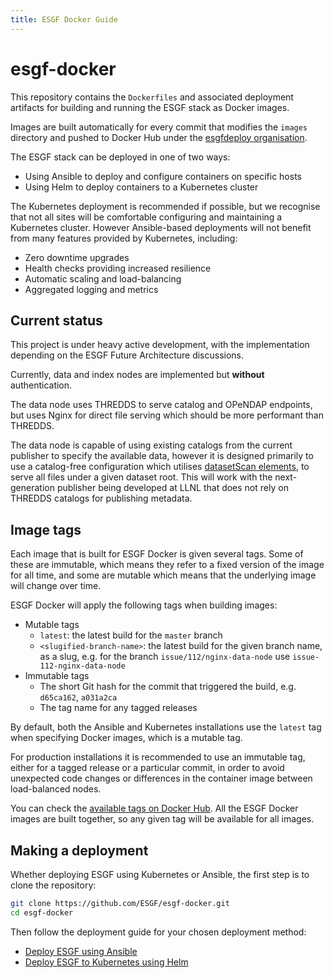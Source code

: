 ```yaml
---
title: ESGF Docker Guide
---
```


# esgf-docker

This repository contains the `Dockerfiles` and associated deployment artifacts for building
and running the ESGF stack as Docker images.

Images are built automatically for every commit that modifies the `images` directory and pushed
to Docker Hub under the [esgfdeploy organisation](https://hub.docker.com/u/esgfdeploy).

The ESGF stack can be deployed in one of two ways:

- Using Ansible to deploy and configure containers on specific hosts
- Using Helm to deploy containers to a Kubernetes cluster

The Kubernetes deployment is recommended if possible, but we recognise that not all sites will
be comfortable configuring and maintaining a Kubernetes cluster. However Ansible-based deployments
will not benefit from many features provided by Kubernetes, including:

- Zero downtime upgrades
- Health checks providing increased resilience
- Automatic scaling and load-balancing
- Aggregated logging and metrics

## Current status

This project is under heavy active development, with the implementation depending on the ESGF
Future Architecture discussions.

Currently, data and index nodes are implemented but **without** authentication.

The data node uses THREDDS to serve catalog and OPeNDAP endpoints, but uses Nginx for direct file
serving which should be more performant than THREDDS.

The data node is capable of using existing catalogs from the current publisher to specify the
available data, however it is designed primarily to use a catalog-free configuration which utilises
[datasetScan elements](https://www.unidata.ucar.edu/software/tds/current/reference/DatasetScan.html),
to serve all files under a given dataset root. This will work with the next-generation publisher
being developed at LLNL that does not rely on THREDDS catalogs for publishing metadata.

## Image tags

Each image that is built for ESGF Docker is given several tags. Some of these are immutable, which
means they refer to a fixed version of the image for all time, and some are mutable which means
that the underlying image will change over time.

ESGF Docker will apply the following tags when building images:

- Mutable tags
  - `latest`: the latest build for the `master` branch
  - `<slugified-branch-name>`: the latest build for the given branch name, as a slug, e.g.
    for the branch `issue/112/nginx-data-node` use `issue-112-nginx-data-node`
- Immutable tags
  - The short Git hash for the commit that triggered the build, e.g. `d65ca162`, `a031a2ca`
  - The tag name for any tagged releases

By default, both the Ansible and Kubernetes installations use the `latest` tag when specifying
Docker images, which is a mutable tag.

For production installations it is recommended to use an immutable tag, either for a tagged
release or a particular commit, in order to avoid unexpected code changes or differences in
the container image between load-balanced nodes.

You can check the [available tags on Docker Hub](https://hub.docker.com/r/esgfdeploy/thredds/tags).
All the ESGF Docker images are built together, so any given tag will be available for all images.

## Making a deployment

Whether deploying ESGF using Kubernetes or Ansible, the first step is to clone the repository:

```sh
git clone https://github.com/ESGF/esgf-docker.git
cd esgf-docker
```

Then follow the deployment guide for your chosen deployment method:

- [Deploy ESGF using Ansible](./docs/deploy-ansible.md)
- [Deploy ESGF to Kubernetes using Helm](./docs/kubernetes/deploy.md)
